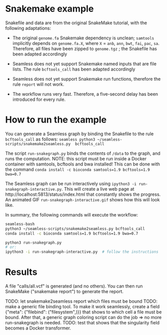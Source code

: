 Snakemake example
=================

Snakefile and data are from the original SnakeMake tutorial, with the following adaptations:

- The original `genome.fa` Snakemake dependency is unclean; `samtools` implicitly depends on `genome.fa.X`, where `X` = `anb`, `ann`, `bwt`, `fai`, `pac`, `sa`.
Therefore, all files have been zipped to `genome.tgz` ; the Snakefile has been adapted accordingly

- Seamless does not yet support Snakemake named inputs that are file lists. The rule `bcftools_call` has been adapted accordingly

- Seamless does not yet support Snakemake run functions, therefore the rule `report` will not work.

- The workflow runs very fast. Therefore, a five-second delay has been introduced for every rule.

How to run the example
======================

You can generate a Seamless graph by binding the Snakefile to the rule `bcftools_call` as follows:
`seamless python3 ~/seamless-scripts/snakemake2seamless.py  bcftools_call` 

The script `run-snakegraph.py` binds the contents of `/data` to the graph, and runs the computation. 
NOTE: this script must be run inside a Docker container with samtools, bcftools and bwa installed! This can be done with the command `conda install -c bioconda samtools=1.9 bcftools=1.9 bwa=0.7`

The Seamless graph can be run interactively using `ipython3 -i run-snakegraph-interactive.py`. This will create a live web page at http://localhost:5813/status/index.html that constantly shows the progress. An animated GIF `run-snakegraph-interactive.gif` shows how this will look like.

In summary, the following commands will execute the workflow:

```bash
seamless-bash
python3 ~/seamless-scripts/snakemake2seamless.py bcftools_call
conda install -c bioconda samtools=1.9 bcftools=1.9 bwa=0.7

python3 run-snakegraph.py
# or:
ipython3 -i run-snakegraph-interactive.py  # follow the instructions

```


Results
=======

A file "calls/all.vcf" is generated (and no others). You can then run SnakeMake ("snakemake report") to generate the report.

TODO: let snakemake2seamless report which files must be bound 
TODO: make a generic file binding tool. To make it work seamlessly, create a field {"meta": {"filebind": ("filesystem",)}} that shows to which cell a file must be bound. After that, a generic graph coloring script can do the job => no more run-snakegraph is needed.
TODO: test that shows that the singularity field becomes a Docker transformer.
